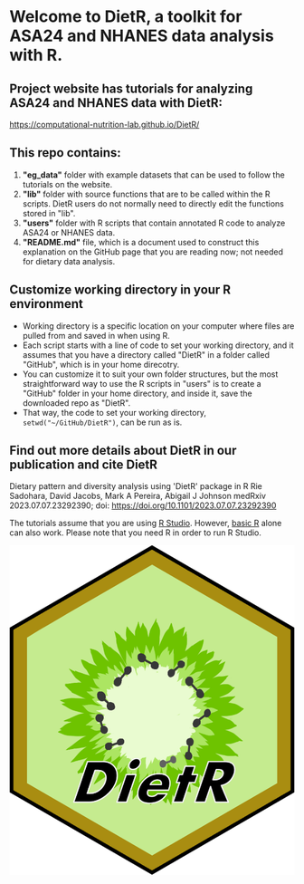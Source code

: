 # Welcome to DietR, a toolkit for ASA24 and NHANES data analysis with R.

## Project website has tutorials for analyzing ASA24 and NHANES data with DietR:
https://computational-nutrition-lab.github.io/DietR/

## This repo contains:
1. **"eg_data"** folder with example datasets that can be used to follow the tutorials on the website.
2. **"lib"** folder with source functions that are to be called within the R scripts. DietR users do not normally need to directly edit the functions stored in "lib". 
3. **"users"** folder with R scripts that contain annotated R code to analyze ASA24 or NHANES data.
4. **"README.md"** file, which is a document used to construct this explanation on the GitHub page that you are reading now; not needed for dietary data analysis.

## Customize working directory in your R environment
- Working directory is a specific location on your computer where files are pulled from and saved in when using R.
- Each script starts with a line of code to set your working directory, and it assumes that you have a directory called "DietR" in a folder called "GitHub", which is in your home direcotry.
- You can customize it to suit your own folder structures, but the most straightforward way to use the R scripts in "users" is to create a "GitHub" folder in your home directory, and inside it, save the downloaded repo as "DietR".
- That way, the code to set your working directory, `setwd("~/GitHub/DietR")`, can be run as is. 

## Find out more details about DietR in our publication and cite DietR
Dietary pattern and diversity analysis using 'DietR' package in R
Rie Sadohara, David Jacobs, Mark A Pereira, Abigail J Johnson
medRxiv 2023.07.07.23292390; doi: https://doi.org/10.1101/2023.07.07.23292390

The tutorials assume that you are using [R Studio](https://posit.co/downloads/). However, [basic R](https://www.r-project.org/) alone can also work. Please note that you need R in order to run R Studio.

<img src='lib/DietR Logo.png'/>
